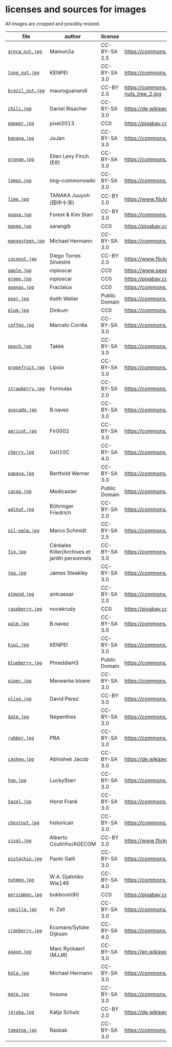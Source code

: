 # licenses and sources for images
All images are cropped and possibly resized.

file | author | license | URL
---- | ------ | ------- | ---
[`areca_nut.jpg`](areca_nut.jpg) | Mamun2a | CC-BY-SA 2.5 | https://commons.wikimedia.org/wiki/File:Betel_nut_tree.JPG
[`tung_nut.jpg`](tung_nut.jpg) | KENPEI | CC-BY-SA 3.0 | https://commons.wikimedia.org/wiki/File:Vernicia_fordii5.jpg
[`brazil_nut.jpg`](brazil_nut.jpg) | mauroguanandi | CC-BY 2.0 | https://commons.wikimedia.org/wiki/File:%22Bertholetia_excelsa%22_Castanha-do-Par%C3%A1_Brazil-nuts_tree_2.jpg
[`chili.jpg`](chili.jpg) | Daniel Risacher | CC-BY-SA 3.0 | https://de.wikipedia.org/wiki/Datei:Thai_peppers.jpg
[`pepper.jpg`](pepper.jpg) | pixel2013 | CC0 | https://pixabay.com/en/paprika-nachtschattengew%C3%A4chs-1539491/
[`banana.jpg`](banana.jpg) | JoJan | CC-BY-SA 3.0 | https://commons.wikimedia.org/wiki/File:Musa-sp3.1.jpg
[`orange.jpg`](orange.jpg) | Ellen Levy Finch (Elf) | CC-BY-SA 3.0 | https://commons.wikimedia.org/wiki/File:OrangeBloss_wb.jpg
[`lemon.jpg`](lemon.jpg) | Img~commonswiki | CC-BY-SA 3.0 | https://commons.wikimedia.org/wiki/File:Limonu.jpg
[`lime.jpg`](lime.jpg) | TANAKA Juuyoh (田中十洋) | CC-BY 2.0 | https://www.flickr.com/photos/tanaka_juuyoh/4918425731
[`guava.jpg`](guava.jpg) | Forest & Kim Starr | CC-BY 3.0 | https://commons.wikimedia.org/wiki/File:Starr_070519-7147_Psidium_guajava.jpg
[`mango.jpg`](mango.jpg) | sarangib | CC0 | https://pixabay.com/en/mango-mangifera-indica-%C3%BCber-reif-321071/
[`mangosteen.jpg`](mangosteen.jpg) | Michael Hermann | CC-BY-SA 3.0 | https://commons.wikimedia.org/wiki/File:Fruit_of_Garcinia_mangostana.JPG
[`coconut.jpg`](coconut.jpg) | Diego Torres Silvestre | CC-BY 2.0 | https://www.flickr.com/photos/3336/148713113
[`apple.jpg`](apple.jpg) | mploscar | CC0 | https://www.pexels.com/photo/close-up-of-fruits-hanging-on-tree-257840/
[`grape.jpg`](grape.jpg) | mploscar | CC0 | https://pixabay.com/en/weintrauben-rotwein-weinberg-1717387/
[`ananas.jpg`](ananas.jpg) | Fractalux | CC0 | https://commons.wikimedia.org/wiki/File:Ananas_jardin_Martinique.jpg
[`pear.jpg`](pear.jpg) | Keith Weller | Public Domain | https://commons.wikimedia.org/wiki/File:Pears.jpg
[`plum.jpg`](plum.jpg) | Dinkum | CC0 | https://commons.wikimedia.org/wiki/File:Pflaumen.JPG
[`coffee.jpg`](coffee.jpg) | Marcelo Corrêa | CC-BY-SA 3.0 | https://commons.wikimedia.org/wiki/File:Bourbon_Coffee.jpg
[`peach.jpg`](peach.jpg) | Takkk | CC-BY-SA 3.0 | https://commons.wikimedia.org/wiki/File:Prunus_persica_-_Peach_Hungary.jpg
[`grapefruit.jpg`](grapefruit.jpg) | Lipsio | CC-BY-SA 3.0 | https://commons.wikimedia.org/wiki/File:Grapefruit.ebola.jpeg
[`strawberry.jpg`](strawberry.jpg) | Formulax | CC-BY-SA 2.0 | https://commons.wikimedia.org/wiki/File:Strawberries.JPG
[`avocado.jpg`](avocado.jpg) | B.navez | CC-BY-SA 3.0 | https://commons.wikimedia.org/wiki/File:Persea_americana_fruit_2.JPG
[`apricot.jpg`](apricot.jpg) | Fir0002 | CC-BY-SA 3.0 | https://commons.wikimedia.org/wiki/File:Apricots.jpg
[`cherry.jpg`](cherry.jpg) | 0x010C | CC-BY-SA 4.0 | https://commons.wikimedia.org/wiki/File:2_cherries.jpg
[`papaya.jpg`](papaya.jpg) | Berthold Werner | CC-BY-SA 3.0 | https://commons.wikimedia.org/wiki/File:Papaya_BW_1.jpg
[`cacao.jpg`](cacao.jpg) | Medicaster | Public Domain | https://commons.wikimedia.org/wiki/File:Cocoa_Pods.JPG
[`walnut.jpg`](walnut.jpg) | Böhringer Friedrich | CC-BY-SA 2.0 | https://commons.wikimedia.org/wiki/File:Juglans_regia_Echte_Walnussfrucht_1.jpg
[`oil-palm.jpg`](oil-palm.jpg) | Marco Schmidt | CC-BY-SA 2.5 | https://commons.wikimedia.org/wiki/File:Elaeis_guineensis_MS_3467.jpg
[`fig.jpg`](fig.jpg) | Céréales Killer/Archives et jardin personnels | CC-BY-SA 3.0 | https://commons.wikimedia.org/wiki/File:Grappe_de_figues.jpg
[`tea.jpg`](tea.jpg) | James Steakley | CC-BY-SA 3.0 | https://commons.wikimedia.org/wiki/File:Camellia_sinensis_(Boltz_Conservatory).JPG
[`almond.jpg`](almond.jpg) | antcaesar | CC-BY-SA 2.0 | https://commons.wikimedia.org/wiki/File:Madrigueras_(20578932389)_(cropped).jpg
[`raspberry.jpg`](raspberry.jpg) | nocekrudy | CC0 | https://pixabay.com/en/obst-himbeeren-garten-2292701/
[`palm.jpg`](palm.jpg) | B.navez | CC-BY-SA 3.0 | https://commons.wikimedia.org/wiki/File:Dictyosperma_album1.JPG
[`kiwi.jpg`](kiwi.jpg) | KENPEI | CC-BY-SA 3.0 | https://commons.wikimedia.org/wiki/File:Actinidia_chinensis4.jpg
[`blueberry.jpg`](blueberry.jpg) | PhreddieH3 | Public Domain | https://commons.wikimedia.org/wiki/File:PattsBlueberries.jpg
[`piper.jpg`](piper.jpg) | Meneerke bloem | CC-BY-SA 3.0 | https://commons.wikimedia.org/wiki/File:Piper_nigrum001.JPG
[`olive.jpg`](olive.jpg) | David Perez | CC-BY 3.0 | https://commons.wikimedia.org/wiki/File:Olea_europaea_01_by-dpc.jpg
[`date.jpg`](date.jpg) | Nepenthes | CC-BY-SA 3.0 | https://commons.wikimedia.org/wiki/File:Dates005.jpg
[`rubber.jpg`](rubber.jpg) | PRA | CC-BY-SA 3.0 | https://commons.wikimedia.org/wiki/File:Latex_-_Hevea_-_Cameroun.JPG
[`cashew.jpg`](cashew.jpg) | Abhishek Jacob | CC-BY-SA 3.0 | https://de.wikipedia.org/wiki/Datei:Cashew_apples.jpg
[`hop.jpg`](hop.jpg) | LuckyStarr | CC-BY-SA 3.0 | https://commons.wikimedia.org/wiki/File:Hopfendolde-mit-hopfengarten.jpg
[`hazel.jpg`](hazel.jpg) | Horst Frank | CC-BY-SA 3.0 | https://commons.wikimedia.org/wiki/File:Haselnuss_Gr_99.jpg
[`chestnut.jpg`](chestnut.jpg) | historicair | CC-BY-SA 3.0 | https://commons.wikimedia.org/wiki/File:Chataigne.JPG
[`sisal.jpg`](sisal.jpg) | Alberto Coutinho/AGECOM | CC-BY 2.0 | https://www.flickr.com/photos/agecombahia/5189770130
[`pistachio.jpg`](pistachio.jpg) | Paolo Galli | CC-BY-SA 3.0 | https://commons.wikimedia.org/wiki/File:Pistacchio_di_Bronte.jpg
[`nutmeg.jpg`](nutmeg.jpg) | W.A. Djatmiko Wie146 | CC-BY-SA 4.0 | https://commons.wikimedia.org/wiki/File:Myris_fragr_Fr_080112-3290_ltn.jpg
[`persimmon.jpg`](persimmon.jpg) | bokbooin90 | CC0 | https://pixabay.com/en/herbst-persimone-persimmon-1994084/
[`vanilla.jpg`](vanilla.jpg) | H. Zell | CC-BY-SA 3.0 | https://commons.wikimedia.org/wiki/File:Vanilla_pompona_01.jpg
[`cranberry.jpg`](cranberry.jpg) | Ecomare/Sytske Dijksen | CC-BY-SA 4.0 | https://commons.wikimedia.org/wiki/File:Ecomare_-_cranberry_in_de_duinen_(cranberry-duinpark-sd).jpg
[`agave.jpg`](agave.jpg) | Marc Ryckaert (MJJR) | CC-BY-SA 3.0 | https://en.wikipedia.org/wiki/File:Agave_americana_R01.jpg
[`kola.jpg`](kola.jpg) | Michael Hermann | CC-BY-SA 3.0 | https://commons.wikimedia.org/wiki/File:Fruits_of_Cola_nitida.JPG
[`mate.jpg`](mate.jpg) | Ilosuna | CC-BY-SA 3.0 | https://commons.wikimedia.org/wiki/File:Yerba_Mate.jpg
[`jojoba.jpg`](jojoba.jpg) | Katja Schulz | CC-BY 2.0 | https://de.wikipedia.org/wiki/Datei:Jojoba_Nut_-_Flickr_-_treegrow.jpg
[`tomatoe.jpg`](tomatoe.jpg) | Rasbak | CC-BY-SA 3.0 | https://commons.wikimedia.org/wiki/File:Solanum_lycopersicum_%27Cronos%27,_tomaat_%27Cronos%27.jpg
